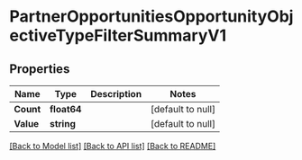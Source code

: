 # PartnerOpportunitiesOpportunityObjectiveTypeFilterSummaryV1

## Properties
Name | Type | Description | Notes
------------ | ------------- | ------------- | -------------
**Count** | **float64** |  | [default to null]
**Value** | **string** |  | [default to null]

[[Back to Model list]](../README.md#documentation-for-models) [[Back to API list]](../README.md#documentation-for-api-endpoints) [[Back to README]](../README.md)

